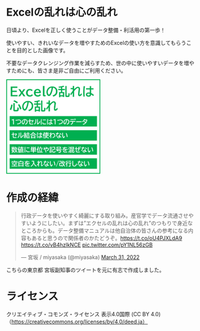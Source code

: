# Excelの乱れは心の乱れ
日頃より、Excelを正しく使うことがデータ整備・利活用の第一歩！

使いやすい、きれいなデータを増やすためのExcelの使い方を意識してもらうことを目的とした画像です。

不要なデータクレンジング作業を減らすため、世の中に使いやすいデータを増やすためにも、皆さま是非ご自由にご利用ください。

<img src="https://github.com/NaoyaShimizzz/excel_disorder/blob/main/Excel%E3%81%AE%E4%B9%B1%E3%82%8C_1.1.png" width="50%">

# 作成の経緯
<blockquote class="twitter-tweet"><p lang="ja" dir="ltr">行政データを使いやすく綺麗にする取り組み。産官学でデータ流通させやすいようにしたい。まずは”エクセルの乱れは心の乱れ”のつもりで身近なところからも。データ整備マニュアルは他自治体の皆さんの参考になる内容もあると思うので関係者のかたどうぞ。<a href="https://t.co/oU4PJXLdA9">https://t.co/oU4PJXLdA9</a> <a href="https://t.co/vB4hzlkNCE">https://t.co/vB4hzlkNCE</a> <a href="https://t.co/pY1NL56zGB">pic.twitter.com/pY1NL56zGB</a></p>&mdash; 宮坂 / miyasaka (@miyasaka) <a href="https://twitter.com/miyasaka/status/1509595861956898817?ref_src=twsrc%5Etfw">March 31, 2022</a></blockquote>

こちらの東京都 宮坂副知事のツイートを元に有志で作成しました。
# ライセンス
クリエイティブ・コモンズ・ライセンス 表示4.0国際 (CC BY 4.0)（https://creativecommons.org/licenses/by/4.0/deed.ja）
